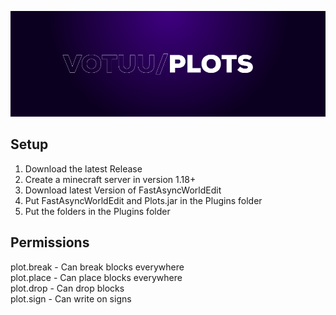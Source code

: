 ![Logo](./.assets/banner.png)

## Setup

1. Download the latest Release
2. Create a minecraft server in version 1.18+
3. Download latest Version of FastAsyncWorldEdit
4. Put FastAsyncWorldEdit and Plots.jar in the Plugins folder
5. Put the folders in the Plugins folder

## Permissions
plot.break - Can break blocks everywhere<br/>
plot.place - Can place blocks everywhere<br/>
plot.drop - Can drop blocks<br/>
plot.sign - Can write on signs<br/>

